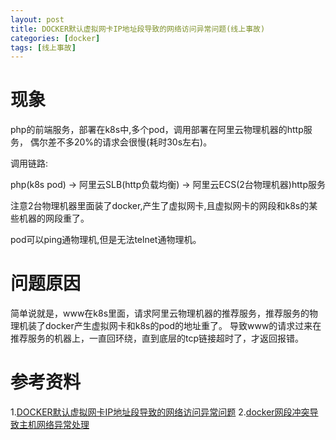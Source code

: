 ```yaml
---
layout: post 
title: DOCKER默认虚拟网卡IP地址段导致的网络访问异常问题(线上事故)
categories: [docker]
tags: [线上事故]
---
```



# 现象
php的前端服务，部署在k8s中,多个pod，调用部署在阿里云物理机器的http服务， 偶尔差不多20%的请求会很慢(耗时30s左右)。

调用链路:

php(k8s pod) -> 阿里云SLB(http负载均衡) -> 阿里云ECS(2台物理机器)http服务

注意2台物理机器里面装了docker,产生了虚拟网卡,且虚拟网卡的网段和k8s的某些机器的网段重了。


pod可以ping通物理机,但是无法telnet通物理机。

# 问题原因


简单说就是，www在k8s里面，请求阿里云物理机器的推荐服务，推荐服务的物理机装了docker产生虚拟网卡和k8s的pod的地址重了。
导致www的请求过来在 推荐服务的机器上，一直回环绕，直到底层的tcp链接超时了，才返回报错。


# 参考资料

1.[DOCKER默认虚拟网卡IP地址段导致的网络访问异常问题](https://blog.csdn.net/weixin_37569048/article/details/105580867)
2.[docker网段冲突导致主机网络异常处理](https://blog.51cto.com/u_14621529/5525320)